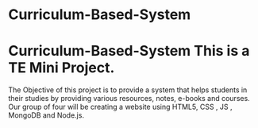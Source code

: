 # Curriculum-Based-System
# Curriculum-Based-System This is a TE Mini Project. 
The Objective of this project is to provide a system 
that helps students in their studies by providing various 
resources, notes, e-books and courses. Our group of four 
will be creating a website using HTML5, CSS , JS , MongoDB and Node.js. 
